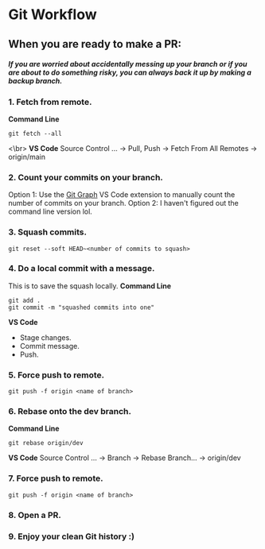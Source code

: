 # Git Workflow

## When you are ready to make a PR:

##### If you are worried about accidentally messing up your branch or if you are about to do something risky, you can always back it up by making a backup branch.

### 1. Fetch from remote.
**Command Line**
```
git fetch --all 
```

<\br>
**VS Code**
Source Control ... &rarr; Pull, Push &rarr; Fetch From All Remotes &rarr; origin/main

### 2. Count your commits on your branch.
Option 1: Use the [Git Graph](https://marketplace.visualstudio.com/items?itemName=mhutchie.git-graph) VS Code extension to manually count the number of commits on your branch.
Option 2: I haven't figured out the command line version lol.

### 3. Squash commits.
```
git reset --soft HEAD~<number of commits to squash>
```

### 4. Do a local commit with a message.
This is to save the squash locally.
**Command Line**
```
git add .
git commit -m "squashed commits into one"
```

**VS Code**
- Stage changes.
- Commit message.
- Push.

### 5. Force push to remote.
```
git push -f origin <name of branch>
```

### 6. Rebase onto the dev branch.
**Command Line**
```
git rebase origin/dev
``` 

**VS Code** 
Source Control ... &rarr; Branch &rarr; Rebase Branch... &rarr; origin/dev

### 7. Force push to remote.
```
git push -f origin <name of branch>
```

### 8. Open a PR.

### 9. Enjoy your clean Git history :)